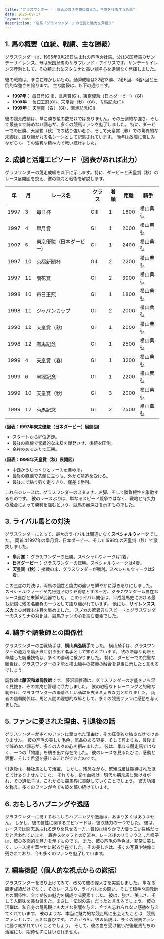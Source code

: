 ```yaml
---
title: "グラスワンダー -  気品と強さを兼ね備えた、平成を代表する名馬"
date: 2025-09-17
layout: post
description: "名馬『グラスワンダー』の伝説と魅力を深堀り"
---
```


## 1. 馬の概要（血統、戦績、主な勝鞍）

グラスワンダーは、1995年3月26日生まれの芦毛の牡馬。父は米国産馬のサンデーサイレンス、母は米国産馬のサラブレッド・アイリスです。サンデーサイレンス産駒として、その類まれなスタミナと高い競争心を遺憾なく発揮しました。  

彼の戦績は、まさに輝かしいもの。通算成績は22戦13勝、2着6回、3着3回と圧倒的な強さを誇ります。  主な勝鞍は、以下の通りです。

* **1997年：** 毎日杯(GIII)、皐月賞(GI)、東京優駿（日本ダービー）（GI）
* **1998年：** 毎日王冠(GI)、天皇賞（秋）（GI）、有馬記念(GI)
* **1999年：** 天皇賞（春）（GI）、宝塚記念(GI)


彼の競走成績は、単に勝ち星の数だけではありません。その圧倒的な強さ、そして最後まで諦めない闘志が、多くの競馬ファンを魅了しました。  特に、ダービーでの圧勝、天皇賞（秋）での粘り強い走り、そして天皇賞（春）での驚異的な末脚は、語り継がれる名シーンとして記憶されています。  晩年は故障に苦しみながらも、その強靭な精神力で戦い続けました。


## 2. 成績と活躍エピソード（図表があれば出力）

グラスワンダーの競走成績を以下に示します。特に、ダービーと天皇賞（秋）のレース展開図を交え、彼の能力と戦術を解説します。

| 年 | 月 | レース名             | クラス | 着順 | 距離 | 騎手       |
|---|----|----------------------|-------|------|------|-------------|
| 1997 | 3  | 毎日杯               | GIII  | 1    | 1800 | 横山典弘     |
| 1997 | 4  | 皐月賞               | GI    | 1    | 2000 | 横山典弘     |
| 1997 | 5  | 東京優駿（日本ダービー） | GI    | 1    | 2400 | 横山典弘     |
| 1997 | 10 | 京都新聞杯             | GII   | 2    | 2200 | 横山典弘     |
| 1997 | 11 | 菊花賞               | GI    | 2    | 3000 | 横山典弘     |
| 1998 | 10 | 毎日王冠             | GI    | 1    | 1800 | 横山典弘     |
| 1998 | 11 | ジャパンカップ         | GI    | 2    | 2000 | 横山典弘     |
| 1998 | 12 | 天皇賞（秋）           | GI    | 1    | 2000 | 横山典弘     |
| 1998 | 12 | 有馬記念             | GI    | 1    | 2500 | 横山典弘     |
| 1999 | 4  | 天皇賞（春）           | GI    | 1    | 3200 | 横山典弘     |
| 1999 | 6  | 宝塚記念             | GI    | 1    | 2200 | 横山典弘     |
| 1999 | 10 | 天皇賞（秋）           | GI    | 3    | 2000 | 横山典弘     |
| 1999 | 12 | 有馬記念             | GI    | 2    | 2500 | 横山典弘     |


**(図表：1997年東京優駿（日本ダービー）展開図)**

* スタートから好位追走。
* 最後の直線で驚異的な末脚を爆発させ、後続を圧倒。
* 余裕のある走りで圧勝。


**(図表：1998年天皇賞（秋）展開図)**

* 中団からじっくりとレースを進める。
* 最後の直線で先頭に立つも、外から猛追を受ける。
* 最後まで粘り強く走りきり、僅差で勝利。


これらのレースは、グラスワンダーのスタミナ、末脚、そして勝負根性を象徴するものです。  彼のレースぶりは、単なるスピード競争ではなく、戦略と持久力の融合によって勝利を掴むという、競馬の奥深さを示すものでした。


## 3. ライバル馬との対決

グラスワンダーにとって、最大のライバルは間違いなく**スペシャルウィーク**でした。  両者は1997年の皐月賞、日本ダービー、そして1998年の天皇賞（秋）で激突しました。

* **皐月賞：** グラスワンダーの圧勝。スペシャルウィークは2着。
* **日本ダービー：** グラスワンダーの圧勝。スペシャルウィークは4着。
* **天皇賞（秋）：** 接戦の末、グラスワンダーが勝利。スペシャルウィークは2着。

この三度の対決は、両馬の個性と能力の違いを鮮やかに浮き彫りにしました。 スペシャルウィークが先行逃げ切りを得意とする一方、グラスワンダーは自在なレース運びと末脚が武器でした。  このライバル関係は、平成競馬史における最も記憶に残る名勝負の一つとして語り継がれています。  他にも、**サイレンススズカ**との対戦も注目を集めました。  スズカの驚異的なスピードとグラスワンダーのスタミナの対比は、競馬ファンの心を掴む要素でした。


## 4. 騎手や調教師との関係性

グラスワンダーの主戦騎手は、**横山典弘騎手**でした。  横山騎手は、グラスワンダーの能力を最大限に引き出す名手として知られています。  彼の冷静な判断と卓越した騎乗技術は、多くの勝利に繋がりました。  特に、ダービーでの完璧な騎乗は、グラスワンダーの才能と横山騎手の技量の融合を見事に示したと言えるでしょう。

調教師は**藤沢和雄調教師**です。  藤沢調教師は、グラスワンダーの才能をいち早く見抜き、その育成と管理に尽力しました。  彼の緻密なトレーニングと的確な判断は、グラスワンダーの素晴らしい活躍を支える大きな力となりました。  両者の信頼関係は、馬と人間の理想的な絆として、多くの競馬ファンに感動を与えました。


## 5. ファンに愛された理由、引退後の話

グラスワンダーが多くのファンに愛された理由は、その圧倒的な強さだけではありません。  彼の芦毛の美しい毛色、気品のある容姿、そして何よりも、最後まで諦めない闘志が、多くの人々の心を掴みました。  彼は、単なる競走馬ではなく、一つの「物語」を紡ぎ出す存在でした。  彼のレースを見るたびに、感動と興奮、そして希望を感じることができたのです。

引退後は、種牡馬として活躍。  しかし、残念ながら、繁殖成績は期待されたほどではありませんでした。  それでも、彼の血統は、現代の競走馬に受け継がれ、その遺伝子は、これからも競馬界に貢献していくことでしょう。  彼の功績を称え、多くのファンが今でも彼を慕い続けています。


## 6. おもしろハプニングや逸話

グラスワンダーに関するおもしろハプニングや逸話は、あまり多くはありません。  しかし、彼の気性に関するエピソードは、彼の魅力の一つでした。  彼は、レースでは闘志あふれる走りを見せる一方、普段は穏やかで人懐っこい性格だったと言われています。  厩舎スタッフとの交流や、レース後のリラックスした様子は、彼の多面的な魅力を示すものです。  また、彼の芦毛の毛色は、非常に美しく、レース場を華やかに彩る存在でした。  その美しさは、多くの写真や映像に残されており、今も多くのファンを魅了しています。


## 7. 編集後記（個人的な視点からの総括）

グラスワンダーを取り上げてみて、改めて彼の偉大さを実感しました。  単なる競走成績だけでなく、そのレースぶり、ライバルとの闘い、そして騎手や調教師との関係性、全てが彼の魅力を構成する要素でした。  彼は、強さ、美しさ、そして人間味を兼ね備えた、まさに「伝説の馬」だったと言えるでしょう。  彼の活躍は、私自身の競馬観にも大きな影響を与え、今でも忘れられない感動を与えてくれています。  彼のような、本当に魅力的な競走馬に出会えたことは、競馬ファンとして、大きな喜びです。  これからも、彼の伝説は、多くの競馬ファンに語り継がれていくことでしょう。  そして、彼の血を受け継いだ後継馬たちの活躍にも、期待せずにはいられません。
